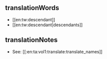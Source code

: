 ## translationWords

* [[en:tw:descendant]]
* [[en:tw:descendant|descendants]]

## translationNotes

* See: [[:en:ta:vol1:translate:translate_names]]
